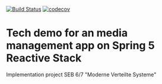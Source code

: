 [![Build Status](https://travis-ci.org/SEBHN/spring-reactive-mediamanagement.svg?branch=travis)](https://travis-ci.org/SEBHN/spring-reactive-mediamanagement)
[![codecov](https://codecov.io/gh/SEBHN/spring-reactive-mediamanagement/branch/travis/graph/badge.svg)](https://codecov.io/gh/SEBHN/spring-reactive-mediamanagement)


# Tech demo for an media management app on Spring 5 Reactive Stack

Implementation project SEB 6/7 "Moderne Verteilte Systeme"